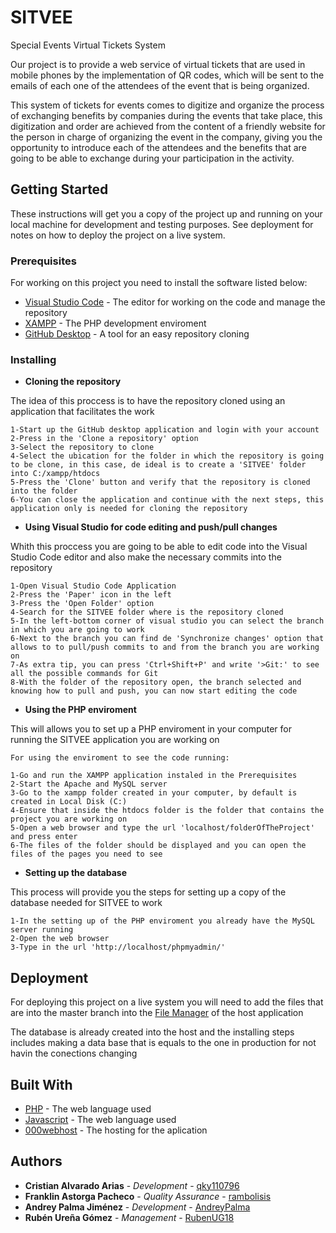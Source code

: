 # SITVEE

Special Events Virtual Tickets System

Our project is to provide a web service of virtual tickets that are used in mobile phones by the implementation of QR codes, which will be sent to the emails of each one of the attendees of the event that is being organized.

This system of tickets for events comes to digitize and organize the process of exchanging benefits by companies during the events that take place, this digitization and order are achieved from the content of a friendly website for the person in charge of organizing the event in the company, giving you the opportunity to introduce each of the attendees and the benefits that are going to be able to exchange during your participation in the activity.

## Getting Started

These instructions will get you a copy of the project up and running on your local machine for development and testing purposes. See deployment for notes on how to deploy the project on a live system.

### Prerequisites

For working on this project you need to install the software listed below:

* [Visual Studio Code](https://code.visualstudio.com/) - The editor for working on the code and manage the repository
* [XAMPP](https://www.apachefriends.org/index.html) - The PHP development enviroment
* [GitHub Desktop](https://desktop.github.com/) - A tool for an easy repository cloning

### Installing

* **Cloning the repository**

The idea of this proccess is to have the repository cloned using an application that facilitates the work

```
1-Start up the GitHub desktop application and login with your account
2-Press in the 'Clone a repository' option
3-Select the repository to clone
4-Select the ubication for the folder in which the repository is going to be clone, in this case, de ideal is to create a 'SITVEE' folder into C:/xampp/htdocs
5-Press the 'Clone' button and verify that the repository is cloned into the folder
6-You can close the application and continue with the next steps, this application only is needed for cloning the repository
```

* **Using Visual Studio for code editing and push/pull changes**

Whith this proccess you are going to be able to edit code into the Visual Studio Code editor and also make the necessary commits into the repository

```
1-Open Visual Studio Code Application
2-Press the 'Paper' icon in the left
3-Press the 'Open Folder' option
4-Search for the SITVEE folder where is the repository cloned
5-In the left-bottom corner of visual studio you can select the branch in which you are going to work
6-Next to the branch you can find de 'Synchronize changes' option that allows to to pull/push commits to and from the branch you are working on
7-As extra tip, you can press 'Ctrl+Shift+P' and write '>Git:' to see all the possible commands for Git
8-With the folder of the repository open, the branch selected and knowing how to pull and push, you can now start editing the code
```

* **Using the PHP enviroment**

This will allows you to set up a PHP enviroment in your computer for running the SITVEE application you are working on

```
For using the enviroment to see the code running:

1-Go and run the XAMPP application instaled in the Prerequisites
2-Start the Apache and MySQL server
3-Go to the xampp folder created in your computer, by default is created in Local Disk (C:)
4-Ensure that inside the htdocs folder is the folder that contains the project you are working on
5-Open a web browser and type the url 'localhost/folderOfTheProject' and press enter
6-The files of the folder should be displayed and you can open the files of the pages you need to see
```

* **Setting up the database**

This process will provide you the steps for setting up a copy of the database needed for SITVEE to work

```
1-In the setting up of the PHP enviroment you already have the MySQL server running
2-Open the web browser
3-Type in the url 'http://localhost/phpmyadmin/'
```

## Deployment

For deploying this project on a live system you will need to add the files that are into the master branch into the [File Manager](https://files.000webhost.com/) of the host application

The database is already created into the host and the installing steps includes making a data base that is equals to the one in production for not havin the conections changing

## Built With

* [PHP](http://www.php.net/) - The web language used
* [Javascript](https://www.javascript.com/) - The web language used
* [000webhost](https://www.000webhost.com/cpanel-login) - The hosting for the aplication


## Authors

* **Cristian Alvarado Arias** - *Development* - [qky110796](https://github.com/qky110796)
* **Franklin Astorga Pacheco** - *Quality Assurance* - [rambolisis](https://github.com/rambolisis)
* **Andrey Palma Jiménez** - *Development* - [AndreyPalma](https://github.com/AndreyPalma)
* **Rubén Ureña Gómez** - *Management* - [RubenUG18](https://github.com/RubenUG18)
